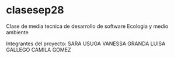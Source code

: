 # clasesep28
Clase de media tecnica de desarrollo de software 
Ecologia y medio ambiente 


Integrantes del proyecto: 
SARA USUGA VANESSA GRANDA LUISA GALLEGO CAMILA GOMEZ
